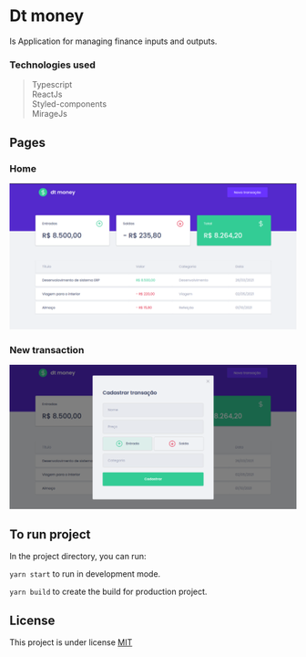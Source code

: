 # Dt money

Is Application for managing finance inputs and outputs.

### Technologies used

> Typescript  
> ReactJs  
> Styled-components  
> MirageJs

## Pages
### Home
![home](./screenShots/home.png?raw=true)

### New transaction
![home](./screenShots/addTransaction.png)

## To run project

In the project directory, you can run:

`yarn start` to run in development mode.

`yarn build` to create the build for production project.

## License

This project is under license [MIT](LICENCE)
